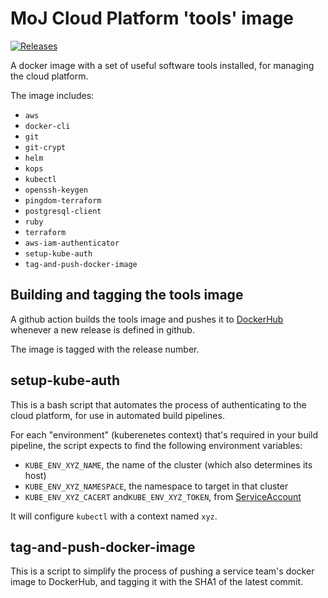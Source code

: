# MoJ Cloud Platform 'tools' image

[![Releases](https://img.shields.io/github/release/ministryofjustice/cloud-platform-tools-image/all.svg?style=flat-square)](https://github.com/ministryofjustice/cloud-platform-tools-image/releases)

A docker image with a set of useful software tools installed, for managing the cloud platform.

The image includes:

  - `aws`
  - `docker-cli`
  - `git`
  - `git-crypt`
  - `helm`
  - `kops`
  - `kubectl`
  - `openssh-keygen`
  - `pingdom-terraform`
  - `postgresql-client`
  - `ruby`
  - `terraform`
  - `aws-iam-authenticator`
  - `setup-kube-auth`
  - `tag-and-push-docker-image`

## Building and tagging the tools image

A github action builds the tools image and pushes it to [DockerHub](https://hub.docker.com/r/ministryofjustice/cloud-platform-tools) whenever a new release is defined in github.

The image is tagged with the release number.

## setup-kube-auth

This is a bash script that automates the process of authenticating to the cloud platform, for use in automated build pipelines.

For each "environment" (kuberenetes context) that's required in your build pipeline, the script expects to find the following environment variables:

- `KUBE_ENV_XYZ_NAME`, the name of the cluster (which also determines its host)
- `KUBE_ENV_XYZ_NAMESPACE`, the namespace to target in that cluster
- `KUBE_ENV_XYZ_CACERT` and`KUBE_ENV_XYZ_TOKEN`, from [ServiceAccount][how-to-serviceaccount]

It will configure `kubectl` with a context named `xyz`.

## tag-and-push-docker-image

This is a script to simplify the process of pushing a service team's docker image to DockerHub, and tagging it with the SHA1 of the latest commit.

[how-to-serviceaccount]: https://user-guide.cloud-platform.service.justice.gov.uk/documentation/deploying-an-app/using-circleci-for-continuous-deployment.html#creating-a-service-account-for-circleci
